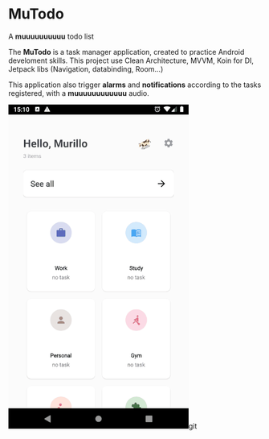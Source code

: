 # MuTodo
A **muuuuuuuuuu** todo list

The **MuTodo** is a task manager application, created to practice Android develoment skills.
This project use Clean Architecture, MVVM, Koin for DI, Jetpack libs (Navigation, databinding, Room...) 

This application also trigger **alarms** and **notifications** according to the tasks registered, with a **muuuuuuuuuuuu** audio.

![til](./gif/gif.gif)git 